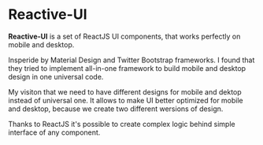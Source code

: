 # Reactive-UI

**Reactive-UI** is a set of ReactJS UI components, that works perfectly on mobile and desktop.

Insperide by Material Design and Twitter Bootstrap frameworks.
I found that they tried to implement all-in-one framework to build mobile and desktop design in one universal code.

My visiton that we need to have different designs for mobile and dektop instead of universal one.
It allows to make UI better optimized for mobile and desktop, because we create two different wersions of design.

Thanks to ReactJS it's possible to create complex logic behind simple interface of any component.
